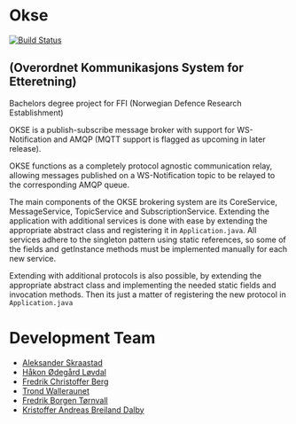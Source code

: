 # Okse
[![Build Status](https://fap.no/jenkins/buildStatus/icon?job=okse)](https://fap.no/jenkins/job/okse/)
## (Overordnet Kommunikasjons System for Etteretning)

Bachelors degree project for FFI (Norwegian Defence Research Establishment)

OKSE is a publish-subscribe message broker with support for WS-Notification and AMQP (MQTT support is flagged as upcoming in later release).

OKSE functions as a completely protocol agnostic communication relay, allowing messages published on a WS-Notification topic to be relayed to the corresponding AMQP queue.

The main components of the OKSE brokering system are its CoreService, MessageService, TopicService and SubscriptionService. Extending the application with additional services is done with ease by extending the appropriate abstract class and registering it in `Application.java`. All services adhere to the singleton pattern using static references, so some of the fields and getInstance methods must be implemented manually for each new service.

Extending with additional protocols is also possible, by extending the appropriate abstract class and implementing the needed static fields and invocation methods. Then its just a matter of registering the new protocol in `Application.java`

# Development Team

* [Aleksander Skraastad](https://github.com/mythern)
* [Håkon Ødegård Løvdal](https://github.com/hakloev)
* [Fredrik Christoffer Berg](https://github.com/Bergalerga)
* [Trond Walleraunet](https://github.com/trondwalleraunet)
* [Fredrik Borgen Tørnvall](https://github.com/freboto)
* [Kristoffer Andreas Breiland Dalby](https://github.com/kradalby)
